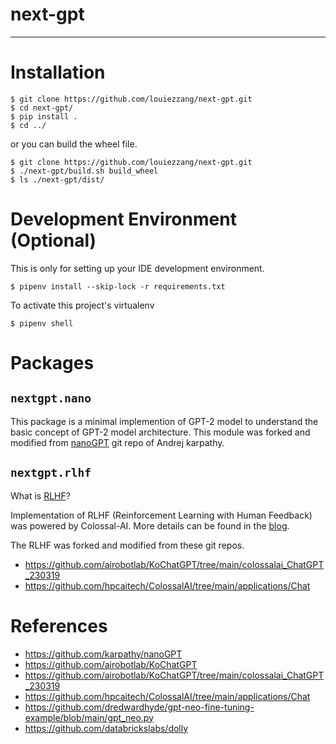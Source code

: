# next-gpt
---

# Installation
```
$ git clone https://github.com/louiezzang/next-gpt.git
$ cd next-gpt/
$ pip install .
$ cd ../
```
or you can build the wheel file.
```
$ git clone https://github.com/louiezzang/next-gpt.git
$ ./next-gpt/build.sh build_wheel
$ ls ./next-gpt/dist/
```

# Development Environment (Optional)
This is only for setting up your IDE development environment.
```
$ pipenv install --skip-lock -r requirements.txt 
```
To activate this project's virtualenv
```
$ pipenv shell
```

# Packages
## `nextgpt.nano`
This package is a minimal implemention of GPT-2 model to understand the basic concept of GPT-2 model architecture.
This module was forked and modified from [nanoGPT](https://github.com/karpathy/nanoGPT) git repo of Andrej karpathy.

## `nextgpt.rlhf`
What is [RLHF](https://gist.github.com/JoaoLages/c6f2dfd13d2484aa8bb0b2d567fbf093)?

Implementation of RLHF (Reinforcement Learning with Human Feedback) was powered by Colossal-AI. More details can be found in the [blog](https://www.hpc-ai.tech/blog/colossal-ai-chatgpt).

The RLHF was forked and modified from these git repos.
- https://github.com/airobotlab/KoChatGPT/tree/main/colossalai_ChatGPT_230319
- https://github.com/hpcaitech/ColossalAI/tree/main/applications/Chat

# References
- https://github.com/karpathy/nanoGPT
- https://github.com/airobotlab/KoChatGPT
- https://github.com/airobotlab/KoChatGPT/tree/main/colossalai_ChatGPT_230319
- https://github.com/hpcaitech/ColossalAI/tree/main/applications/Chat
- https://github.com/dredwardhyde/gpt-neo-fine-tuning-example/blob/main/gpt_neo.py
- https://github.com/databrickslabs/dolly
